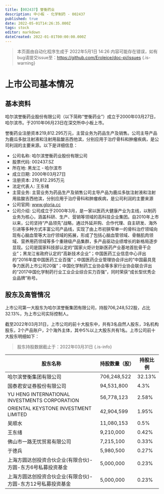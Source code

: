 ```yaml
---
title: [002437] 誉衡药业
description: 中小板 - 化学制药 - 002437
published: true
date: 2022-05-01T14:26:35.000Z
tags: stock
editor: markdown
dateCreated: 2022-01-01T00:00:00.000Z
---
```


> 本页面由自动化程序生成于 2022年5月1日 14:26
> 内容可能存在错误，如有bug请提交issue至：https://github.com/Eroleice/doc-pi/issues
{.is-warning}

# 上市公司基本情况

## 基本资料

哈尔滨誉衡药业股份有限公司（以下简称“誉衡药业”）成立于2000年03月27日，哈尔滨市。于2010年06月23日在深交所中小板上市。

誉衡药业注册资本219,812.295万元，主营业务为药品生产及销售。公司主导产品为鹿瓜多肽注射液和注射用盐酸吉西他滨，分别应用于治疗骨科和肿瘤疾病，是公司利润的主要来源。以下是详细信息：

- 公司名称: 哈尔滨誉衡药业股份有限公司
- 股票代码: 002437.SZ
- 所在地: 黑龙江 - 哈尔滨市
- 成立日期: 2000年03月27日
- 注册资本: 219,812.295万元
- 法定代表人: 王东绪
- 主营业务: 主营业务为药品生产及销售公司主导产品为鹿瓜多肽注射液和注射用盐酸吉西他滨，分别应用于治疗骨科和肿瘤疾病，是公司利润的主要来源
- 公司官网: www.gloria.cc
- 公司介绍: 公司成立于2000年3月，是一家以医药大健康产业为主线，以制药业务为核心，涵盖科研、生产、营销等领域的高科技企业集团。自2010年上市以来，公司坚持“产品领先”战略，通过外延并购、合作代理、自主研发、海外引进等多种方式丰富公司产品线，实现了由上市初狭窄单一的骨科治疗领域向现有心脑血管等大治疗领域的拓展，形成了包括心脑血管领域、骨骼肌肉领域、营养用药领域等多个重磅级产品集群，多产品驱动业绩增长的新格局逐步显现。公司是国家科技部认定的“国家火炬计划新医药产业基地首批骨干企业”；黑龙江省政府认定的“高新技术企业”；中国医药工业信息中心评出的“2016年度中国医药工业百强”；中国医药企业管理协会评出的“中国最具竞争力医药上市公司20强”；中国化学制药工业协会等多家行业协会联合评出的“2017中国化学制药行业工业企业综合实力百强”，同时荣获“成长型优秀企业品牌”称号。


## 股东及高管情况

上市公司第一大股东为哈尔滨誉衡集团有限公司，持股706,248,522股，占比32.13%，为上市公司实际控制人。

截至2022年03月31日，上市公司的前十大股东中，共有3名自然人股东，3名机构股东，2个产品账户，2个海外主体，其中5%以上大股东共有1名。上市公司前十大股东明细如下：

> 股东持股数据截止于：2022年03月31日
{.is-info}

| 股东名称 | 持股数量（股） | 持股比例 |
| --- | --- | --- |
| 哈尔滨誉衡集团有限公司 | 706,248,522 | 32.13% |
| 国泰君安证券股份有限公司 | 94,531,800 | 4.3% |
| YU HENG INTERNATIONAL INVESTMENTS CORPORATION | 56,778,123 | 2.58% |
| ORIENTAL KEYSTONE INVESTMENT LIMITED | 42,904,599 | 1.95% |
| 吴顺水 | 11,080,153 | 0.5% |
| 王东绪 | 9,210,000 | 0.42% |
| 佛山市一路无忧贸易有限公司 | 7,215,100 | 0.33% |
| 于德兵 | 5,980,500 | 0.27% |
| 上海方圆达创投资合伙企业(有限合伙)-方圆-东方6号私募投资基金 | 5,000,000 | 0.23% |
| 上海方圆达创投资合伙企业(有限合伙)-方圆-东方12号私募投资基金 | 5,000,000 | 0.23% |





